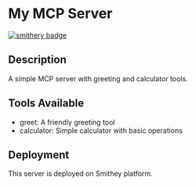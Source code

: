 # My MCP Server
[![smithery badge](https://smithery.ai/badge/@akilat-spec/my-mcp-server)](https://smithery.ai/server/@akilat-spec/my-mcp-server)

## Description
A simple MCP server with greeting and calculator tools.

## Tools Available
- greet: A friendly greeting tool
- calculator: Simple calculator with basic operations

## Deployment
This server is deployed on Smithey platform.
